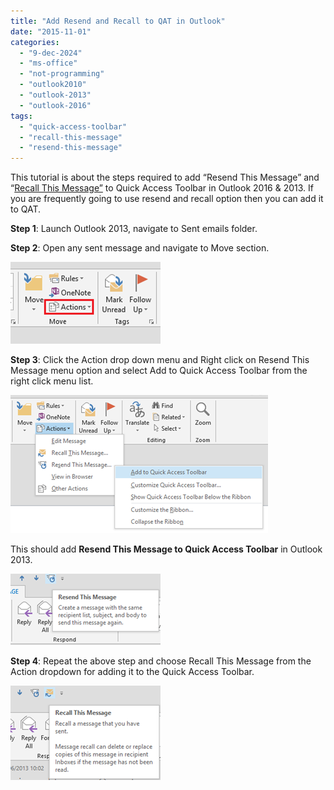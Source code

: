 ```yaml
---
title: "Add Resend and Recall to QAT in Outlook"
date: "2015-11-01"
categories: 
  - "9-dec-2024"
  - "ms-office"
  - "not-programming"
  - "outlook2010"
  - "outlook-2013"
  - "outlook-2016"
tags: 
  - "quick-access-toolbar"
  - "recall-this-message"
  - "resend-this-message"
---
```


This tutorial is about the steps required to add “Resend This Message” and “[Recall This Message”](http://blogmines.com/blog/2010/06/10/how-to-recall-a-email-message-in-outlook-2010/) to Quick Access Toolbar in Outlook 2016 & 2013. If you are frequently going to use resend and recall option then you can add it to QAT.

**Step 1**: Launch Outlook 2013, navigate to Sent emails folder.

**Step 2**: Open any sent message and navigate to Move section.

[![Actions Outlook 2013 Sent Message](images/1_image_thumb76.png "Actions Outlook 2013 Sent Message")](http://blogmines.com/blog/wp-content/uploads/2013/06/image74.png)

**Step 3**: Click the Action drop down menu and Right click on Resend This Message menu option and select Add to Quick Access Toolbar from the right click menu list.

[![image](images/1_image_thumb77.png "image")](http://blogmines.com/blog/wp-content/uploads/2013/06/image75.png)

This should add **Resend This Message to Quick Access Toolbar** in Outlook 2013.

[![image](images/image_thumb78.png "image")](http://blogmines.com/blog/wp-content/uploads/2013/06/image76.png)

**Step 4**: Repeat the above step and choose Recall This Message from the Action dropdown for adding it to the Quick Access Toolbar.

[![image](images/image_thumb79.png "image")](http://blogmines.com/blog/wp-content/uploads/2013/06/image77.png)

